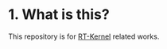 # 1. What is this?
This repository is for [RT-Kernel](https://wiki.linuxfoundation.org/realtime/start) related works.
